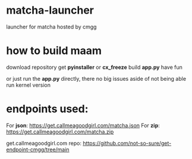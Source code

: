 # matcha-launcher
launcher for matcha hosted by cmgg

# how to build maam

download repository
get **pyinstaller** or **cx_freeze**
build **app.py**
have fun

or just run the **app.py** directly, there no big issues aside of not being able run kernel version

# endpoints used:

For **json**: https://get.callmeagoodgirl.com/matcha.json
For **zip**: https://get.callmeagoodgirl.com/matcha.zip

get.callmeagoodgirl.com repo: 
https://github.com/not-so-sure/get-endpoint-cmgg/tree/main

